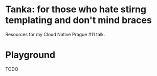 # Tanka: for those who hate stirng templating and don't mind braces

Resources for my Cloud Native Prague #11 talk.

# Playground 

TODO
